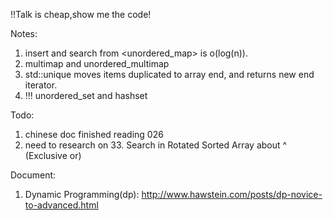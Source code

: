 
!!Talk is cheap,show me the code!

Notes:
1. insert and search from <unordered_map> is o(log(n)).
2. multimap and unordered_multimap
3. std::unique moves items duplicated to array end, and returns new end iterator.
4. !!! unordered_set and hashset



Todo:
1. chinese doc finished reading 026
2. need to research on 33. Search in Rotated Sorted Array about ^ (Exclusive or)


Document:
1. Dynamic Programming(dp): http://www.hawstein.com/posts/dp-novice-to-advanced.html